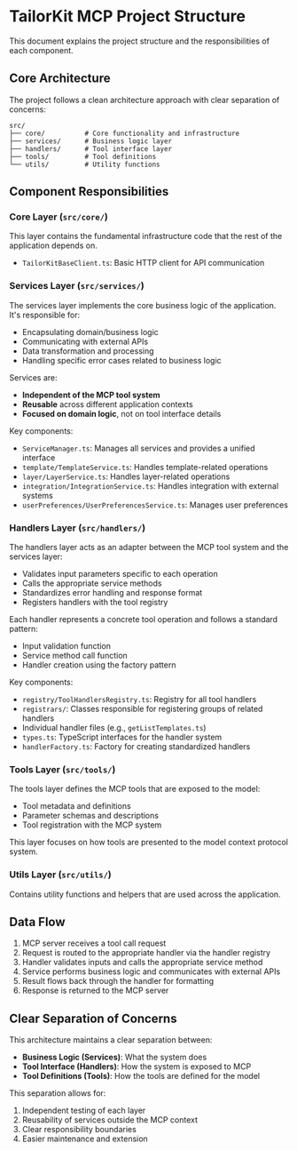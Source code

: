 # TailorKit MCP Project Structure

This document explains the project structure and the responsibilities of each component.

## Core Architecture

The project follows a clean architecture approach with clear separation of concerns:

```
src/
├── core/          # Core functionality and infrastructure
├── services/      # Business logic layer
├── handlers/      # Tool interface layer
├── tools/         # Tool definitions
└── utils/         # Utility functions
```

## Component Responsibilities

### Core Layer (`src/core/`)

This layer contains the fundamental infrastructure code that the rest of the application depends on.

- `TailorKitBaseClient.ts`: Basic HTTP client for API communication

### Services Layer (`src/services/`)

The services layer implements the core business logic of the application. It's responsible for:

- Encapsulating domain/business logic
- Communicating with external APIs
- Data transformation and processing
- Handling specific error cases related to business logic

Services are:
- **Independent of the MCP tool system**
- **Reusable** across different application contexts
- **Focused on domain logic**, not on tool interface details

Key components:
- `ServiceManager.ts`: Manages all services and provides a unified interface
- `template/TemplateService.ts`: Handles template-related operations
- `layer/LayerService.ts`: Handles layer-related operations
- `integration/IntegrationService.ts`: Handles integration with external systems
- `userPreferences/UserPreferencesService.ts`: Manages user preferences

### Handlers Layer (`src/handlers/`)

The handlers layer acts as an adapter between the MCP tool system and the services layer:

- Validates input parameters specific to each operation
- Calls the appropriate service methods
- Standardizes error handling and response format
- Registers handlers with the tool registry

Each handler represents a concrete tool operation and follows a standard pattern:
- Input validation function
- Service method call function
- Handler creation using the factory pattern

Key components:
- `registry/ToolHandlersRegistry.ts`: Registry for all tool handlers
- `registrars/`: Classes responsible for registering groups of related handlers
- Individual handler files (e.g., `getListTemplates.ts`)
- `types.ts`: TypeScript interfaces for the handler system
- `handlerFactory.ts`: Factory for creating standardized handlers

### Tools Layer (`src/tools/`)

The tools layer defines the MCP tools that are exposed to the model:

- Tool metadata and definitions
- Parameter schemas and descriptions
- Tool registration with the MCP system

This layer focuses on how tools are presented to the model context protocol system.

### Utils Layer (`src/utils/`)

Contains utility functions and helpers that are used across the application.

## Data Flow

1. MCP server receives a tool call request
2. Request is routed to the appropriate handler via the handler registry
3. Handler validates inputs and calls the appropriate service method
4. Service performs business logic and communicates with external APIs
5. Result flows back through the handler for formatting
6. Response is returned to the MCP server

## Clear Separation of Concerns

This architecture maintains a clear separation between:

- **Business Logic (Services)**: What the system does
- **Tool Interface (Handlers)**: How the system is exposed to MCP
- **Tool Definitions (Tools)**: How the tools are defined for the model

This separation allows for:
1. Independent testing of each layer
2. Reusability of services outside the MCP context
3. Clear responsibility boundaries
4. Easier maintenance and extension
